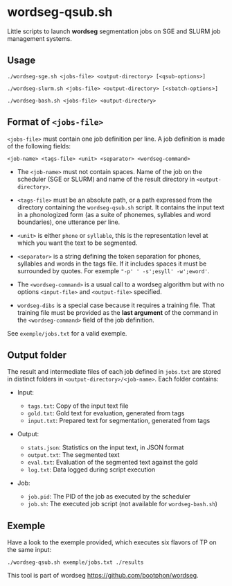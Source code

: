wordseg-qsub.sh
===============

Little scripts to launch **wordseg** segmentation jobs on SGE and
SLURM job management systems.


Usage
-----

    ./wordseg-sge.sh <jobs-file> <output-directory> [<qsub-options>]

    ./wordseg-slurm.sh <jobs-file> <output-directory> [<sbatch-options>]

    ./wordseg-bash.sh <jobs-file> <output-directory>


Format of `<jobs-file>`
-----------------------

`<jobs-file>` must contain one job definition per line. A job
definition is made of the following fields:

    <job-name> <tags-file> <unit> <separator> <wordseg-command>

* The `<job-name>` must not contain spaces. Name of the job on the
  scheduler (SGE or SLURM) and name of the result directory in
  `<output-directory>`.

* `<tags-file>` must be an absolute path, or a path expressed from the
  directory containing the `wordseg-qsub.sh` script. It contains the
  input text in a phonologized form (as a suite of phonemes,
  syllables and word boundaries), one utterance per line.

* `<unit>` is either `phone` or `syllable`, this is the representation
  level at which you want the text to be segmented.

* `<separator>` is a string defining the token separation for phones,
  syllables and words in the tags file. If it includes spaces it must
  be surrounded by quotes. For exemple `"-p' ' -s';esyll' -w';eword'`.

* The `<wordseg-command>` is a usual call to a wordseg algorithm but
  with no options `<input-file>` and `<output-file>` specified.

* `wordseg-dibs` is a special case because it requires a training
  file. That training file must be provided as the **last argument**
  of the command in the `<wordseg-command>` field of the job
  definition.

See `exemple/jobs.txt` for a valid exemple.


Output folder
-------------

The result and intermediate files of each job defined in `jobs.txt`
are stored in distinct folders in
`<output-directory>/<job-name>`. Each folder contains:

* Input:

  * `tags.txt`: Copy of the input text file
  * `gold.txt`: Gold text for evaluation, generated from tags
  * `input.txt`: Prepared text for segmentation, generated from tags

* Output:

  * `stats.json`: Statistics on the input text, in JSON format
  * `output.txt`: The segmented text
  * `eval.txt`: Evaluation of the segmented text against the gold
  * `log.txt`: Data logged during script execution

* Job:

  * `job.pid`: The PID of the job as executed by the scheduler
  * `job.sh`: The executed job script (not available for
    `wordseg-bash.sh`)


Exemple
-------

Have a look to the exemple provided, which executes six flavors of TP
on the same input:

    ./wordseg-qsub.sh exemple/jobs.txt ./results

This tool is part of wordseg <https://github.com/bootphon/wordseg>.
